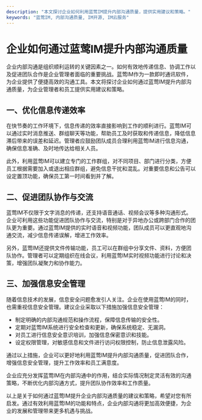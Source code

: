 ```yaml
---
description: "本文探讨企业如何利用蓝莺IM提升内部沟通质量，提供实用建议和策略。"
keywords: "蓝莺IM, 内部沟通质量, IM开源, IM云服务"
---
```

# 企业如何通过蓝莺IM提升内部沟通质量

企业内部沟通是组织顺利运转的关键因素之一。如何有效地传递信息、协调工作以及促进团队合作是企业管理者面临的重要挑战。蓝莺IM作为一款即时通讯软件，为企业提供了便捷高效的沟通工具。本文将探讨企业如何通过蓝莺IM提升内部沟通质量，为企业管理者和员工提供实用建议和策略。

## 一、优化信息传递效率

在快节奏的工作环境下，信息传递的效率直接影响到工作的顺利进行。蓝莺IM可以通过实时消息推送、群组聊天等功能，帮助员工及时获取和传递信息，降低信息滞后带来的误差和延迟。管理者应鼓励团队成员合理利用蓝莺IM进行信息沟通，确保信息准确、及时地传达给相关人员。

此外，利用蓝莺IM可以建立专门的工作群组，对不同项目、部门进行分类，方便员工根据需要加入或退出相应群组，避免信息干扰和混乱。对重要信息和公告可以设定置顶功能，确保员工第一时间看到并了解。

## 二、促进团队协作与交流

蓝莺IM不仅限于文字消息的传递，还支持语音通话、视频会议等多种沟通形式。企业可利用这些功能促进团队协作与交流，特别是对于异地办公或跨部门合作的团队更为重要。通过蓝莺IM提供的实时语音和视频功能，团队成员可以更直观地沟通交流，减少信息传递误解，增进工作效率。

另外，蓝莺IM还提供文件传输功能，员工可以在群组中分享文件、资料，方便团队协作。管理者可以定期组织在线会议，利用蓝莺IM实时视频功能进行讨论和决策，增强团队凝聚力和协作能力。

## 三、加强信息安全管理

随着信息技术的发展，信息安全问题愈发引人关注。企业在使用蓝莺IM的同时，也需重视信息安全管理。建议企业采取以下措施加强信息安全管理：
- 制定明确的内部沟通规范和操作流程，保障信息传输的安全性。
- 定期对蓝莺IM系统进行安全检查和更新，确保系统稳定、无漏洞。
- 对员工进行信息安全意识培训，加强信息保密意识和技能。
- 设定权限管理，对敏感信息和文件进行访问权限控制，防止信息泄露风险。

通过以上措施，企业可以更好地利用蓝莺IM提升内部沟通质量，促进团队合作，增强信息安全管理，提升工作效率和员工满意度。

企业应充分发挥蓝莺IM在内部沟通中的作用，结合实际情况制定灵活有效的沟通策略，不断优化内部沟通方式，提升团队协作效率和工作质量。

以上是关于如何通过蓝莺IM提升企业内部沟通质量的建议和策略，希望对您有所启发。通过有效利用蓝莺IM的功能和特点，企业内部沟通将更加高效便捷，为企业的发展和管理带来更多机遇与挑战。
